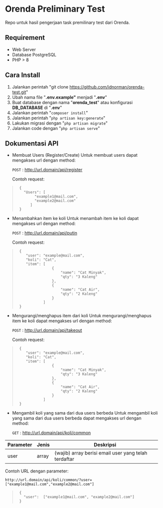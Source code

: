# Orenda Preliminary Test
Repo untuk hasil pengerjaan task premilinary test dari Orenda.
## Requirement
 - Web Server
 - Database PostgreSQL
 - PHP > 8
## Cara Install 
 1. Jalankan perintah "git clone https://github.com/idnorman/orenda-test.git"
 2. Ubah nama file "**.env.example"** menjadi "**.env**"
 3. Buat database dengan nama "**orenda_test**" atau konfigurasi **DB_DATABASE** di "**.env**"
 4. Jalankan perintah "`composer install`"
 5. Jalankan perintah "`php artisan key:generate`"
 6. Lakukan migrasi dengan "`php artisan migrate`"
 7. Jalankan code dengan "`php artisan serve`"

## Dokumentasi API

 - Membuat Users (Register/Create)
	 Untuk membuat users dapat mengakses url dengan method:
     
	 `POST` : http://url.domain/api/register
     
	 Contoh request:
>      {
>     	 "Users": [
>             "example1@mail.com",
>             "example2@mail.com"
>           ]
>      }

 - Menambahkan item ke koli
     Untuk menambah item ke koli dapat mengakses url dengan method:
     
      `POST` : http://url.domain/api/putin
	 
     Contoh request:

>      {
>         "user": "example@mail.com",
>         "koli": "Cat",
>         "item": [
>                     { 
>                         "name": "Cat Minyak",
>                         "qty": "3 Kaleng"
>                     },
>                     {
>                         "name": "Cat Air",
>                         "qty": "2 Kaleng" 
>                     }
>                 ]
>      }

 - Mengurangi/menghapus item dari koli
     Untuk mengurangi/menghapus item ke koli dapat mengakses url dengan method:
     
     `POST` : http://url.domain/api/takeout
	 
     Contoh request:

>      {
>         "user": "example@mail.com",
>         "koli": "Cat",
>         "item": [
>                     { 
>                         "name": "Cat Minyak",
>                         "qty": "3 Kaleng"
>                     },
>                     {
>                         "name": "Cat Air",
>                         "qty": "2 Kaleng" 
>                     }
>                 ]
>      }

 - Mengambil koli yang sama dari dua users berbeda
     Untuk mengambil koli yang sama dari dua users berbeda dapat mengakses url dengan method:
     
      `GET` : http://url.domain/api/koli/common
	 
	 
| Parameter | Jenis |	Deskripsi |
|--|--|--|
| user | array |	(wajib) array berisi email user yang telah terdaftar	|

Contoh URL dengan parameter:

    http://url.domain/api/koli/common/?user=["example1@mail.com","example2@mail.com"]

>      {
>     	 "user":  ["example1@mail.com", "example2@mail.com"]
>      }
